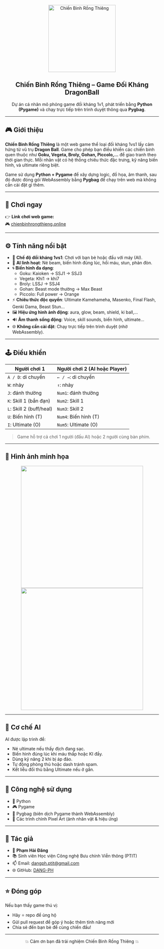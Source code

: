 <p align="center">
  <img src="images/avt9.webp" width="220" alt="Chiến Binh Rồng Thiêng">
</p>

<h2 align="center">Chiến Binh Rồng Thiêng – Game Đối Kháng DragonBall</h2>

<p align="center">
  Dự án cá nhân mô phỏng game đối kháng 1v1, phát triển bằng <strong>Python (Pygame)</strong> và chạy trực tiếp trên trình duyệt thông qua <strong>Pygbag</strong>.
</p>

---

## 🎮 Giới thiệu

**Chiến Binh Rồng Thiêng** là một web game thể loại đối kháng 1vs1 lấy cảm hứng từ vũ trụ **Dragon Ball**. Game cho phép bạn điều khiển các chiến binh quen thuộc như **Goku, Vegeta, Broly, Gohan, Piccolo,...** để giao tranh theo thời gian thực. Mỗi nhân vật có hệ thống chiêu thức đặc trưng, kỹ năng biến hình, và ultimate riêng biệt.

Game sử dụng **Python + Pygame** để xây dựng logic, đồ họa, âm thanh, sau đó được đóng gói WebAssembly bằng **Pygbag** để chạy trên web mà không cần cài đặt gì thêm.

---

## 🔗 Chơi ngay

👉 **Link chơi web game:**  
🎮 [chienbinhrongthieng.online](https://chienbinhrongthieng.online/)

---

## ⚙️ Tính năng nổi bật

- 👥 **Chế độ đối kháng 1vs1**: Chơi với bạn bè hoặc đấu với máy (AI).
- 🧠 **AI linh hoạt**: Né beam, biến hình đúng lúc, hồi máu, stun, phản đòn.
- 🌀 **Biến hình đa dạng**:
  - Goku: Kaioken → SSJ1 → SSJ3
  - Vegeta: Khi1 → khi7
  - Broly: LSSJ → SSJ4
  - Gohan: Beast mode thường → Max Beast
  - Piccolo: Full power → Orange
- ⚡ **Chiêu thức độc quyền**: Ultimate Kamehameha, Masenko, Final Flash, Genki Dama, Beast Stun...
- 🖼️ **Hiệu ứng hình ảnh động**: aura, glow, beam, shield, ki ball,...
- 🔊 **Âm thanh sống động**: Voice, skill sounds, biến hình, ultimate...
- 🌐 **Không cần cài đặt**: Chạy trực tiếp trên trình duyệt (nhờ WebAssembly).

---

## 🕹️ Điều khiển

| Người chơi 1              | Người chơi 2 (AI hoặc Player)   |
|---------------------------|----------------------------------|
| `A / D`: di chuyển        | `← / →`: di chuyển              |
| `W`: nhảy                 | `↑`: nhảy                       |
| `J`: đánh thường          | `Num1`: đánh thường             |
| `K`: Skill 1 (bắn đạn)    | `Num2`: Skill 1                 |
| `L`: Skill 2 (buff/heal)  | `Num3`: Skill 2                 |
| `U`: Biến hình (T)        | `Num4`: Biến hình (T)           |
| `I`: Ultimate (O)         | `Num5`: Ultimate (O)            |

> Game hỗ trợ cả chơi 1 người (đấu AI) hoặc 2 người cùng bàn phím.

---

## 📸 Hình ảnh minh họa

<p align="center">
  <img src="images/screenshot1.png" width="400">
  <img src="images/screenshot2.png" width="400">
</p>

---

## 🧠 Cơ chế AI

AI được lập trình để:
- Né ultimate nếu thấy địch đang sạc.
- Biến hình đúng lúc khi máu thấp hoặc KI đầy.
- Dùng kỹ năng 2 khi bị áp đảo.
- Tự động phòng thủ hoặc dash tránh spam.
- Kết liễu đối thủ bằng Ultimate nếu ở gần.

---

## 🚀 Công nghệ sử dụng

- 🐍 Python
- 🎮 Pygame
- 🧪 Pygbag (biên dịch Pygame thành WebAssembly)
- 🎨 Các trình chỉnh Pixel Art (ảnh nhân vật & hiệu ứng)

---

## 📧 Tác giả

- 👤 **Phạm Hải Đăng**  
- 📚 Sinh viên Học viện Công nghệ Bưu chính Viễn thông (PTIT)  
- 📫 Email: dangph.ptit@gmail.com  
- 🌐 GitHub: [DANG-PH](https://github.com/DANG-PH)

---

## ⭐ Đóng góp

Nếu bạn thấy game thú vị:
- Hãy ⭐ repo để ủng hộ
- Gửi pull request để góp ý hoặc thêm tính năng mới
- Chia sẻ đến bạn bè để cùng chiến đấu!

---

<p align="center">
  💥 Cảm ơn bạn đã trải nghiệm Chiến Binh Rồng Thiêng 💥
</p>

